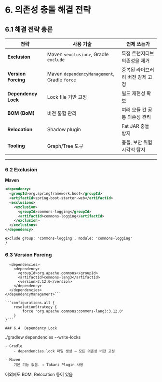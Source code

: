 # 6. 의존성 충돌 해결 전략
## 6.1 해결 전략 총론

| 전략                | 사용 기술                             | 언제 쓰는가                                 |
|---------------------|----------------------------------------|---------------------------------------------|
| **Exclusion**        | Maven `<exclusion>`, Gradle `exclude` | 특정 트랜지티브 의존성을 제거               |
| **Version Forcing**  | Maven `dependencyManagement`, Gradle `force` | 중복된 라이브러리 버전 강제 고정     |
| **Dependency Lock**  | Lock file 기반 고정                    | 빌드 재현성 확보                             |
| **BOM (BoM)**        | 버전 통합 관리                         | 여러 모듈 간 공통 의존성 관리               |
| **Relocation**       | Shadow plugin                          | Fat JAR 충돌 방지                           |
| **Tooling**          | Graph/Tree 도구                        | 충돌, 보안 위험 시각적 탐지                |

---

### 6.2 Exclusion

**Maven**
```xml
<dependency>
  <groupId>org.springframework.boot</groupId>
  <artifactId>spring-boot-starter-web</artifactId>
  <exclusions>
    <exclusion>
      <groupId>commons-logging</groupId>
      <artifactId>commons-logging</artifactId>
    </exclusion>
  </exclusions>
</dependency>
```
```implementation('org.springframework.boot:spring-boot-starter-web') {
exclude group: 'commons-logging', module: 'commons-logging'
}

```
### 6.3 Version Forcing
```<dependencyManagement>
  <dependencies>
    <dependency>
      <groupId>org.apache.commons</groupId>
      <artifactId>commons-lang3</artifactId>
      <version>3.12.0</version>
    </dependency>
  </dependencies>
</dependencyManagement>```

```configurations.all {
    resolutionStrategy {
        force 'org.apache.commons:commons-lang3:3.12.0'
    }
}```

### 6.4  Dependency Lock
```
./gradlew dependencies --write-locks
```
- Gradle
    - dependencies.lock 파일 생성 → 모든 의존성 버전 고정

- Maven
    기본 기능 없음. → Takari Plugin 사용
```

이외에도 BOM, Relocation 등이 있음